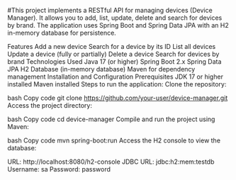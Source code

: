 #This project implements a RESTful API for managing devices (Device Manager). It allows you to add, list, update, delete and search for devices by brand. The application uses Spring Boot and Spring Data JPA with an H2 in-memory database for persistence.

Features Add a new device Search for a device by its ID List all devices Update a device (fully or partially) Delete a device Search for devices by brand Technologies Used Java 17 (or higher) Spring Boot 2.x Spring Data JPA H2 Database (in-memory database) Maven for dependency management Installation and Configuration Prerequisites JDK 17 or higher installed Maven installed Steps to run the application: Clone the repository:

bash Copy code git clone https://github.com/your-user/device-manager.git Access the project directory:

bash Copy code cd device-manager Compile and run the project using Maven:

bash Copy code mvn spring-boot:run Access the H2 console to view the database:

URL: http://localhost:8080/h2-console JDBC URL: jdbc:h2:mem:testdb Username: sa Password: password
